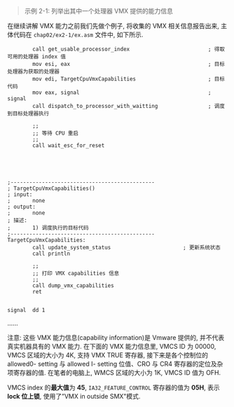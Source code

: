 
> 示例 2-1: 列举出其中一个处理器 VMX 提供的能力信息

在继续讲解 VMX 能力之前我们先做个例子, 将收集的 VMX 相关信息报告出来, 主体代码在 `chap02/ex2-1/ex.asm` 文件中, 如下所示.

```x86asm
        call get_usable_processor_index                         ; 得取可用的处理器 index 值
        mov esi, eax                                            ; 目标处理器为获取的处理器
        mov edi, TargetCpuVmxCapabilities                       ; 目标代码
        mov eax, signal                                         ; signal
        call dispatch_to_processor_with_waitting                ; 调度到目标处理器执行
        
        ;;
        ;; 等待 CPU 重启
        ;;
        call wait_esc_for_reset




        
;----------------------------------------------
; TargetCpuVmxCapabilities()
; input:
;       none
; output:
;       none
; 描述: 
;       1) 调度执行的目标代码
;----------------------------------------------
TargetCpuVmxCapabilities:
        call update_system_status                       ; 更新系统状态
        call println
                
        ;;
        ;; 打印 VMX capabilities 信息
        ;;
        call dump_vmx_capabilities  
        ret
        

signal  dd 1        
```

......

注意: 这些 VMX 能力信息(capability information)是 Vmware 提供的, 并不代表真实机器具有的 VMX 能力. 在下面的 VMX 能力信息里, VMCS ID 为 00000, VMCS 区域的大小为 4K, 支持 VMX TRUE 寄存器, 接下来是各个控制位的 allowed0- setting 与  allowed I- setting 位值、CRO 与 CR4 寄存器的定位及杂项寄存器的值. 在笔者的电脑上, WMCS 区域的大小为 1K, VMCS ID 值为 OFH. 

VMCS index 的**最大值**为 **45**, `IA32_FEATURE_CONTROL` 寄存器的值为 **05H**, 表示 **lock 位上锁**, 使用了”VMX in outside SMX"模式. 